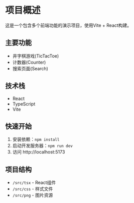 # 项目概述

这是一个包含多个前端功能的演示项目，使用Vite + React构建。

## 主要功能

- 井字棋游戏(TicTacToe)
- 计数器(Counter)
- 搜索页面(Search)

## 技术栈

- React
- TypeScript
- Vite

## 快速开始

1. 安装依赖：`npm install`
2. 启动开发服务器：`npm run dev`
3. 访问 http://localhost:5173

## 项目结构

- `/src/tsx` - React组件
- `/src/css` - 样式文件
- `/src/png` - 图片资源